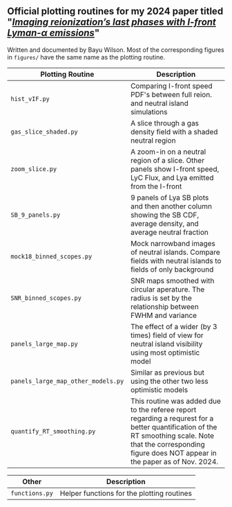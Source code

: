 ## Official plotting routines for my 2024 paper titled "[_Imaging reionization’s last phases with I-front Lyman-α emissions_](https://arxiv.org/abs/2406.14625v1)" 
Written and documented by Bayu Wilson. Most of the corresponding figures in `figures/` have the same name as the plotting routine.


| **Plotting Routine**    | **Description**                                                                                         |
|------------------|---------------------------------------------------------------------------------------------------------|
| `hist_vIF.py`     | Comparing I-front speed PDF's between full reion. and neutral island simulations   |
| `gas_slice_shaded.py`     |  A slice through a gas density field with a shaded neutral region |
| `zoom_slice.py`| A zoom-in on a neutral region of a slice. Other panels show I-front speed, LyC Flux, and Lya emitted from the I-front|
| `SB_9_panels.py`| 9 panels of Lya SB plots and then another column showing the SB CDF, average density, and average neutral fraction|
| `mock18_binned_scopes.py`| Mock narrowband images of neutral islands. Compare fields with neutral islands to fields of only background |
| `SNR_binned_scopes.py`| SNR maps smoothed with circular aperature. The radius is set by the relationship between FWHM and variance|
| `panels_large_map.py`| The effect of a wider (by 3 times) field of view for neutral island visibility using most optimistic model|
| `panels_large_map_other_models.py`|  Similar as previous but using the other two less optimistic models |
| `quantify_RT_smoothing.py`| This routine was added due to the referee report regarding a requrest for a better quantification of the RT smoothing scale. Note that the corresponding figure does NOT appear in the paper as of Nov. 2024.|

| **Other**    | **Description**                                                                                         |
|------------------|---------------------------------------------------------------------------------------------------------|
| `functions.py`     | Helper functions for the plotting routines  |
